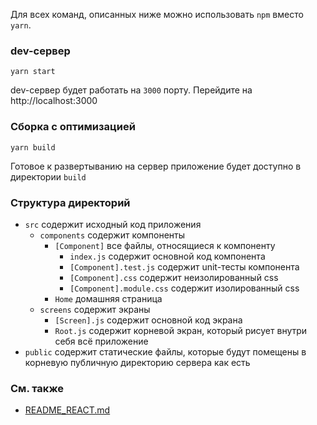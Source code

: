 Для всех команд, описанных ниже можно использовать `npm` вместо `yarn`.

### dev-сервер

```
yarn start
```

dev-сервер будет работать на `3000` порту. Перейдите на http://localhost:3000

### Сборка с оптимизацией

```
yarn build
```

Готовое к развертыванию на сервер приложение будет доступно в директории `build`

### Структура директорий

 * `src` содержит исходный код приложения
   * `components` содержит компоненты
     * `[Component]` все файлы, относящиеся к компоненту
       * `index.js` содержит основной код компонента
       * `[Component].test.js` содержит unit-тесты компонента
       * `[Component].css` содержит неизолированный css
       * `[Component].module.css` содержит изолированный css
	 * `Home` домашняя страница
   * `screens` содержит экраны
     * `[Screen].js` содержит основной код экрана
	 * `Root.js` содержит корневой экран, который рисует внутри себя всё приложение
 * `public` содержит статические файлы, которые будут помещены в корневую публичную директорию сервера как есть

### См. также

 * [README_REACT.md](README_REACT.md)
